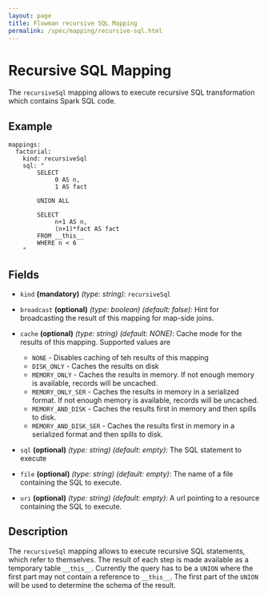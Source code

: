 ```yaml
---
layout: page
title: Flowman recursive SQL Mapping
permalink: /spec/mapping/recursive-sql.html
---
```

# Recursive SQL Mapping
The `recursiveSql` mapping allows to execute recursive SQL transformation which contains Spark SQL code.

## Example
```
mappings:
  factorial:
    kind: recursiveSql
    sql: "
        SELECT
             0 AS n,
             1 AS fact
        
        UNION ALL
        
        SELECT
             n+1 AS n,
             (n+1)*fact AS fact
        FROM __this__
        WHERE n < 6
    "
```

## Fields
* `kind` **(mandatory)** *(type: string)*: `recursiveSql`

* `broadcast` **(optional)** *(type: boolean)* *(default: false)*: 
Hint for broadcasting the result of this mapping for map-side joins.

* `cache` **(optional)** *(type: string)* *(default: NONE)*:
Cache mode for the results of this mapping. Supported values are
  * `NONE` - Disables caching of teh results of this mapping
  * `DISK_ONLY` - Caches the results on disk
  * `MEMORY_ONLY` - Caches the results in memory. If not enough memory is available, records will be uncached.
  * `MEMORY_ONLY_SER` - Caches the results in memory in a serialized format. If not enough memory is available, records will be uncached.
  * `MEMORY_AND_DISK` - Caches the results first in memory and then spills to disk.
  * `MEMORY_AND_DISK_SER` - Caches the results first in memory in a serialized format and then spills to disk.

* `sql` **(optional)** *(type: string)* *(default: empty)*: 
The SQL statement to execute

* `file` **(optional)** *(type: string)* *(default: empty)*: 
The name of a file containing the SQL to execute.

* `uri` **(optional)** *(type: string)* *(default: empty)*: 
A url pointing to a resource containing the SQL to execute.


## Description
The `recursiveSql` mapping allows to execute recursive SQL statements, which refer to themselves. The result of each
step is made available as a temporary table `__this__`. Currently the query has to be a `UNION` where the first part
may not contain a reference to `__this__`. The first part of the `UNION` will be used to determine the schema of the
result.
